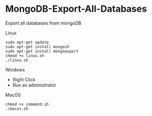 # MongoDB-Export-All-Databases
Export all databases from mongoDB

Linux
```
sudo apt-get update
sudo apt-get install mongosh
sudo apt-get install mongoexport
chmod +x linux.sh
./linux.sh
```

Windows
 - Right Click
 - Run as administrator

MacOS
```
chmod +x command.sh
./macos.sh
```
